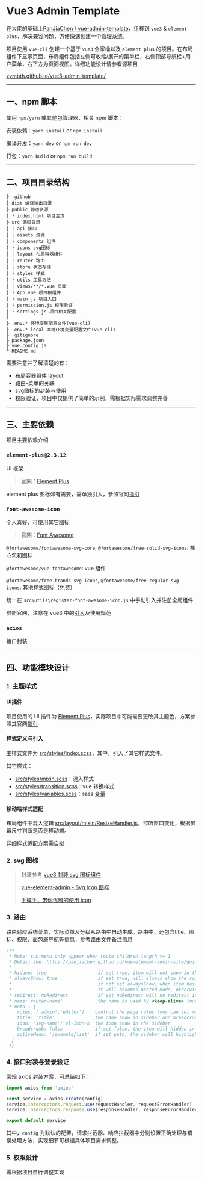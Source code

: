 # Vue3 Admin Template

在大佬的基础上[PanJiaChen / vue-admin-template](https://github.com/PanJiaChen/vue-admin-template)，迁移到 `vue3` & `element plus`，解决兼容问题，方便快速创建一个管理系统。

项目使用 `vue-cli` 创建一个基于 `vue3` 全家桶以及 `element plus` 的项目。在布局组件下显示页面，布局组件包括左侧可收缩/展开的菜单栏，右侧顶部导航栏+用户菜单，右下方为页面视图。详细功能设计请参看源项目

[zymbth.github.io/vue3-admin-template/](https://zymbth.github.io/vue3-admin-template/)

---

## 一、npm 脚本

使用 `npm/yarn` 或其他包管理器，相关 npm 脚本：

安装依赖：`yarn install` or `npm install`

编译开发：`yarn dev` or `npm run dev`

打包：`yarn build` or `npm run build`

---

## 二、项目目录结构

```text
├ .github
├ dist 编译输出目录
├ public 静态资源
│ └ index.html 项目主页
├ src 源码目录
│ ├ api 接口
│ ├ assets 资源
│ ├ components 组件
│ ├ icons svg图标
│ ├ layout 布局容器组件
│ ├ router 路由
│ ├ store 状态存储
│ ├ styles 样式
│ ├ utils 工具方法
│ ├ views/**/*.vue 页面
│ ├ App.vue 项目根组件
│ ├ main.js 项目入口
│ ├ permission.js 权限验证
│ └ settings.js 项目相关配置
│
├ .env.* 环境变量配置文件(vue-cli)
├ .env.*.local 本地环境变量配置文件(vue-cli)
├ .gitignore
├ package.json
├ vue.config.js
└ README.md
```

需要注意并了解清楚的有：

- 布局容器组件 layout
- 路由-菜单的关联
- svg图标的封装与使用
- 权限验证，项目中仅提供了简单的示例，需根据实际需求调整完善

---

## 三、主要依赖

项目主要依赖介绍

### `element-plus@2.3.12`

UI 框架

> 官网：[Element Plus](https://element-plus.gitee.io/zh-CN/)

element plus 图标如有需要，需单独引入，参照官网[指引](https://element-plus.org/zh-CN/component/icon.html)

### `font-awesome-icon`

个人喜好，可使用其它图标

> 官网：[Font Awesome](https://fontawesome.com/)

`@fortawesome/fontawesome-svg-core`, `@fortawesome/free-solid-svg-icons`: 核心包和图标

`@fortawesome/vue-fontawesome`: vue 组件

`@fortawesome/free-brands-svg-icons`, `@fortawesome/free-regular-svg-icons`: 其他样式图标（免费）

统一在 `src\utils\register-font-awesome-icon.js` 中手动引入并注册全局组件

参照官网，注意在 vue3 中的[引入](https://fontawesome.com/v6/docs/web/use-with/vue/)及使用规范

### `axios`

接口封装

---

## 四、功能模块设计

### 1. 主题样式

#### UI插件

项目使用的 UI 插件为 [Element Plus](https://element-plus.gitee.io/zh-CN/)，实际项目中可能需要更改其主题色，方案参照其官网[指引](https://element-plus.org/zh-CN/guide/theming.html)

#### 样式定义与引入

主样式文件为 [src/styles/index.scss](src/styles/index.scss)，其中，引入了其它样式文件。

其它样式：

- [src/styles/mixin.scss](src/styles/mixin.scss)：混入样式
- [src/styles/transition.scss](src/styles/transition.scss)：vue 转换样式
- [src/styles/variables.scss](src/styles/variables.scss)：sass 变量

#### 移动端样式适配

布局组件中混入逻辑 [src/layout/mixin/ResizeHandler.js](src/layout/mixin/ResizeHandler.js)，监听窗口变化，根据屏幕尺寸判断是否是移动端。

详细样式适配方案需自拟

### 2. svg 图标

> 封装参考
> [vue3 封装 svg 图标组件](https://juejin.cn/post/7213983712731906106)
>
> [vue-element-admin - Svg Icon 图标](https://panjiachen.github.io/vue-element-admin-site/zh/feature/component/svg-icon.html#%E4%BD%BF%E7%94%A8%E6%96%B9%E5%BC%8F)
>
> [手摸手，带你优雅的使用 icon](https://juejin.cn/post/6844903517564436493)

### 3. 路由

路由对应系统菜单，实际菜单及分级从路由中自动生成。路由中，还包含title、图标、权限、面包屑导航等信息，参考路由文件备注信息

```js
/**
 * Note: sub-menu only appear when route children.length >= 1
 * Detail see: https://panjiachen.github.io/vue-element-admin-site/guide/essentials/router-and-nav.html
 *
 * hidden: true                   if set true, item will not show in the sidebar(default is false)
 * alwaysShow: true               if set true, will always show the root menu
 *                                if not set alwaysShow, when item has more than one children route,
 *                                it will becomes nested mode, otherwise not show the root menu
 * redirect: noRedirect           if set noRedirect will no redirect in the breadcrumb
 * name:'router-name'             the name is used by <keep-alive> (must set!!!)
 * meta : {
    roles: ['admin','editor']    control the page roles (you can set multiple roles)
    title: 'title'               the name show in sidebar and breadcrumb (recommend set)
    icon: 'svg-name'/'el-icon-x' the icon show in the sidebar
    breadcrumb: false            if set false, the item will hidden in breadcrumb(default is true)
    activeMenu: '/example/list'  if set path, the sidebar will highlight the path you set
  }
 */
```

### 4. 接口封装与登录验证

常规 axios 封装方案，可总结如下：

```js
import axios from 'axios'

const service = axios.create(config)
service.interceptors.request.use(requestHandler, requestErrorHandler)
service.interceptors.response.use(responseHandler, responseErrorHandler)

export default service
```

其中，`config` 为默认的配置，请求拦截器、响应拦截器中分别设置正确处理与错误处理方法，实现细节可根据具体项目需求调整。

### 5. 权限设计

需根据项目自行调整实现
